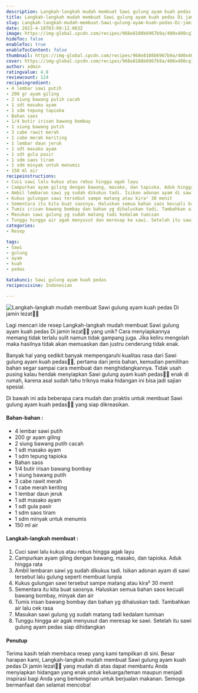```yaml
---
description: Langkah-langkah mudah membuat Sawi gulung ayam kuah pedas Di jamin lezat"
title: Langkah-langkah mudah membuat Sawi gulung ayam kuah pedas Di jamin lezat
slug: Langkah-langkah-mudah-membuat-Sawi-gulung-ayam-kuah-pedas-Di-jamin-lezat
date: 2022-4-18T03:09:12.063Z
image: https://img-global.cpcdn.com/recipes/968e8108b6967b9a/400x400cq70/photo.jpg
hideToc: false
enableToc: true
enableTocContent: false
thumbnail: https://img-global.cpcdn.com/recipes/968e8108b6967b9a/400x400cq70/photo.jpg
cover: https://img-global.cpcdn.com/recipes/968e8108b6967b9a/400x400cq70/photo.jpg
author: admin
ratingvalue: 4.8
reviewcount: 124
recipeingredient:
- 4 lembar sawi putih
- 200 gr ayam giling
- 2 siung bawang putih cacah
- 1 sdt masako ayam
- 1 sdm tepung tapioka
- Bahan saos
- 1/4 butir irisan bawang bombay
- 1 siung bawang putih
- 3 cabe rawit merah
- 1 cabe merah keriting
- 1 lembar daun jeruk
- 1 sdt masako ayam
- 1 sdt gula pasir
- 1 sdm saos tiram
- 1 sdm minyak untuk menumis
- 150 ml air
recipeinstructions:
- Cuci sawi lalu kukus atau rebus hingga agak layu
- Campurkan ayam giling dengan bawang, masako, dan tapioka. Aduk hingga rata
- Ambil lembaran sawi yg sudah dikukus tadi. Isikan adonan ayam di sawi tersebut lalu gulung seperti membuat lunpia
- Kukus gulungan sawi tersebut sampe matang atau kira² 30 menit
- Sementara itu kita buat saosnya. Haluskan semua bahan saos kecuali bawang bombay, minyak dan air
- Tumis irisan bawang bombay dan bahan yg dihaluskan tadi. Tambahkan air lalu cek rasa
- Masukan sawi gulung yg sudah matang tadi kedalam tumisan
- Tunggu hingga air agak menyusut dan meresap ke sawi. Setelah itu sawi gulung ayam pedas siap dihidangkan
categories:
- Resep

tags:
- Sawi
- gulung
- ayam
- kuah
- pedas

katakunci: Sawi gulung ayam kuah pedas
recipecuisine: Indonesian

---
```


![Langkah-langkah mudah membuat Sawi gulung ayam kuah pedas Di jamin lezat👩‍🍳](https://img-global.cpcdn.com/recipes/968e8108b6967b9a/400x400cq70/photo.jpg)

Lagi mencari ide resep Langkah-langkah mudah membuat Sawi gulung ayam kuah pedas Di jamin lezat👩‍🍳 yang unik? Cara menyiapkannya memang tidak terlalu sulit namun tidak gampang juga. Jika keliru mengolah maka hasilnya tidak akan memuaskan dan justru cenderung tidak enak.

Banyak hal yang sedikit banyak mempengaruhi kualitas rasa dari Sawi gulung ayam kuah pedas👩‍🍳, pertama dari jenis bahan, kemudian pemilihan bahan segar sampai cara membuat dan menghidangkannya. Tidak usah pusing kalau hendak menyiapkan Sawi gulung ayam kuah pedas👩‍🍳 enak di rumah, karena asal sudah tahu triknya maka hidangan ini bisa jadi sajian spesial.

Di bawah ini ada beberapa cara mudah dan praktis untuk membuat Sawi gulung ayam kuah pedas👩‍🍳 yang siap dikreasikan.

<!--inarticleads1-->

#### Bahan-bahan :

- 4 lembar sawi putih
- 200 gr ayam giling
- 2 siung bawang putih cacah
- 1 sdt masako ayam
- 1 sdm tepung tapioka
- Bahan saos
- 1/4 butir irisan bawang bombay
- 1 siung bawang putih
- 3 cabe rawit merah
- 1 cabe merah keriting
- 1 lembar daun jeruk
- 1 sdt masako ayam
- 1 sdt gula pasir
- 1 sdm saos tiram
- 1 sdm minyak untuk menumis
- 150 ml air

<!--inarticleads2-->

#### Langkah-langkah membuat :

1. Cuci sawi lalu kukus atau rebus hingga agak layu
1. Campurkan ayam giling dengan bawang, masako, dan tapioka. Aduk hingga rata
1. Ambil lembaran sawi yg sudah dikukus tadi. Isikan adonan ayam di sawi tersebut lalu gulung seperti membuat lunpia
1. Kukus gulungan sawi tersebut sampe matang atau kira² 30 menit
1. Sementara itu kita buat saosnya. Haluskan semua bahan saos kecuali bawang bombay, minyak dan air
1. Tumis irisan bawang bombay dan bahan yg dihaluskan tadi. Tambahkan air lalu cek rasa
1. Masukan sawi gulung yg sudah matang tadi kedalam tumisan
1. Tunggu hingga air agak menyusut dan meresap ke sawi. Setelah itu sawi gulung ayam pedas siap dihidangkan

#### Penutup

Terima kasih telah membaca resep yang kami tampilkan di sini. Besar harapan kami, Langkah-langkah mudah membuat Sawi gulung ayam kuah pedas Di jamin lezat👩‍🍳 yang mudah di atas dapat membantu Anda menyiapkan hidangan yang enak untuk keluarga/teman maupun menjadi inspirasi bagi Anda yang berkeinginan untuk berjualan makanan. Semoga bermanfaat dan selamat mencoba!